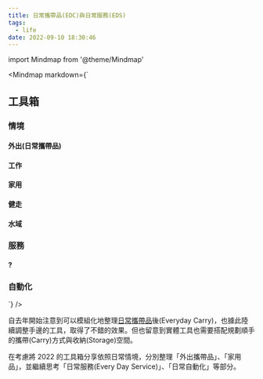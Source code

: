 ```yaml
---
title: 日常攜帶品(EDC)與日常服務(EDS)
tags:
  - life
date: 2022-09-10 18:30:46
---
```


import Mindmap from '@theme/Mindmap'

<Mindmap markdown={`
## 工具箱
  ### 情境
  #### 外出(日常攜帶品)
  #### 工作
  #### 家用
  #### 健走
  #### 水域
  ### 服務
  #### ?
  ### 自動化
`} />

自去年開始注意到可以模組化地整理[日常攜帶品](life/edc-2021-11)後(Everyday Carry)，也據此陸續調整手邊的工具，取得了不錯的效果。但也留意到實體工具也需要搭配規劃順手的攜帶(Carry)方式與收納(Storage)空間。

在考慮將 2022 的工具箱分享依照日常情境，分別整理「外出攜帶品」、「家用品」，並繼續思考「日常服務(Every Day Service)」、「日常自動化」等部分。
